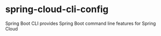# spring-cloud-cli-config
Spring Boot CLI provides Spring Boot command line features for Spring Cloud
